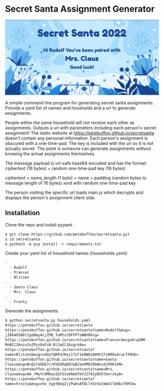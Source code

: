# Secret Santa Assignment Generator

![alt Rudolf assigned to Mrs. Claus](https://github.com/petebuffon/secretsanta/blob/main/example/rudolf.png)

A simple command line program for generating secret santa assignments. Provide a yaml list of names and housholds and a url to generate assignments.

People within the same household will not receive each other as assignments. Outputs a url with parameters including each person's secret assignment! The static website at https://petebuffon.github.io/secretsanta doesn't contain any personal information. Each person's assignment is obscured with a one-time-pad. The key is included with the url so it is not actually secret. The point is someone can generate assignments without knowing the actual assignments themselves.

The message payload is url-safe base64 encoded and has the format:  ciphertext (16 bytes) + random one-time-pad key (16 bytes)

ciphertext = name_length (1 byte) + name + padding (random bytes to message length of 16 bytes) xord with random one-time-pad key

The person visiting the specific url loads main.js which decrypts and displays the person's assignment client side.

## Installation

Clone the repo and install pyyaml
```
$ git clone https://github.com/petebuffon/secretsanta.git
$ cd secretsanta
$ python3 -m pip install -r requirements.txt
```

Create your yaml list of household names (households.yaml)
```
-
  - Rudolf
  - Prancer
  - Blitzen
-
  - Santa Claus
  - Mrs. Claus
-
  - Frosty
```

Generate the assignments
```
$ python secretsanta.py households.yaml https://petebuffon.github.io/secretsanta
https://petebuffon.github.io/secretsanta?name=Rudolf&msg=-jI8kAOS86l1goBmy4cjZPB_TuMtsrDFFPfzWWV0ksg=
https://petebuffon.github.io/secretsanta?name=Prancer&msg=Krq2NM-MoBCC3hnzx2nZPyz8xFu8-Nl3aGl1bzgck8w=
https://petebuffon.github.io/secretsanta?name=Blitzen&msg=x4OytQKP4JKej17LF1o0W8zQ09t27sDR8u4ruLTX9Uk=
https://petebuffon.github.io/secretsanta?name=Santa Claus&msg=BiQiYaOE67crKVDGRq6Q7wB2VwXM6I06Wsu4jR9KIeM=
https://petebuffon.github.io/secretsanta?name=Mrs. Claus&msg=AA_rMyYc6MDyw1GCU1uUAAdfmVJIf42yDU5l6nrikyA=
https://petebuffon.github.io/secretsanta?name=Frosty&msg=vho_VypYBXqZijPw8xAFDLlYUz5eImAU1lbHbz7RM7A=
```

